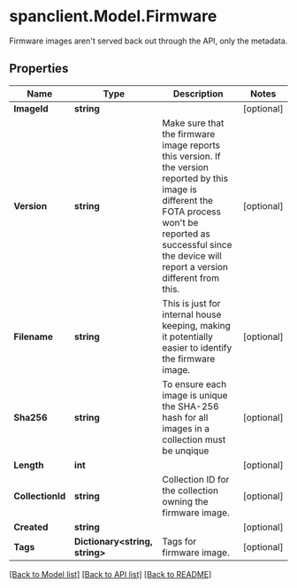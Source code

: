 # spanclient.Model.Firmware
Firmware images aren't served back out through the API, only the metadata.
## Properties

Name | Type | Description | Notes
------------ | ------------- | ------------- | -------------
**ImageId** | **string** |  | [optional] 
**Version** | **string** | Make sure that the firmware image reports this version. If the version reported by this image is different the FOTA process won&#39;t be reported as successful since the device will report a version different from this. | [optional] 
**Filename** | **string** | This is just for internal house keeping, making it potentially easier to identify the firmware image. | [optional] 
**Sha256** | **string** | To ensure each image is unique the SHA-256 hash for all images in a collection must be unqique | [optional] 
**Length** | **int** |  | [optional] 
**CollectionId** | **string** | Collection ID for the collection owning the firmware image. | [optional] 
**Created** | **string** |  | [optional] 
**Tags** | **Dictionary&lt;string, string&gt;** | Tags for firmware image. | [optional] 

[[Back to Model list]](../README.md#documentation-for-models) [[Back to API list]](../README.md#documentation-for-api-endpoints) [[Back to README]](../README.md)

